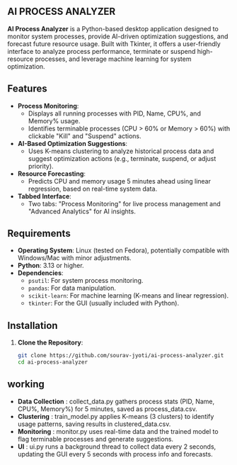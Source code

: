 ## AI PROCESS ANALYZER

**AI Process Analyzer** is a Python-based desktop application designed to monitor system processes, provide AI-driven optimization suggestions, and forecast future resource usage. Built with Tkinter, it offers a user-friendly interface to analyze process performance, terminate or suspend high-resource processes, and leverage machine learning for system optimization.

## Features

- **Process Monitoring**:
  - Displays all running processes with PID, Name, CPU%, and Memory% usage.
  - Identifies terminable processes (CPU > 60% or Memory > 60%) with clickable "Kill" and "Suspend" actions.
- **AI-Based Optimization Suggestions**:
  - Uses K-means clustering to analyze historical process data and suggest optimization actions (e.g., terminate, suspend, or adjust priority).
- **Resource Forecasting**:
  - Predicts CPU and memory usage 5 minutes ahead using linear regression, based on real-time system data.
- **Tabbed Interface**:
  - Two tabs: "Process Monitoring" for live process management and "Advanced Analytics" for AI insights.

## Requirements

- **Operating System**: Linux (tested on Fedora), potentially compatible with Windows/Mac with minor adjustments.
- **Python**: 3.13 or higher.
- **Dependencies**:
  - `psutil`: For system process monitoring.
  - `pandas`: For data manipulation.
  - `scikit-learn`: For machine learning (K-means and linear regression).
  - `tkinter`: For the GUI (usually included with Python).

## Installation

1. **Clone the Repository**:
   ```bash
   git clone https://github.com/sourav-jyoti/ai-process-analyzer.git
   cd ai-process-analyzer

## working

- **Data Collection** : collect_data.py gathers process stats (PID, Name, CPU%, Memory%) for 5 minutes, saved as process_data.csv.
- **Clustering** : train_model.py applies K-means (3 clusters) to identify usage patterns, saving results in clustered_data.csv.
- **Monitoring** : monitor.py uses real-time data and the trained model to flag terminable processes and generate suggestions.
- **UI** : ui.py runs a background thread to collect data every 2 seconds, updating the GUI every 5 seconds with process info and forecasts.

